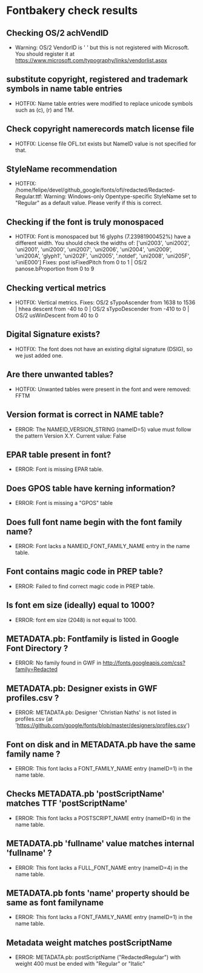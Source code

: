 # Fontbakery check results
## Checking OS/2 achVendID
* Warning: OS/2 VendorID is '    ' but this is not registered with Microsoft. You should register it at https://www.microsoft.com/typography/links/vendorlist.aspx

## substitute copyright, registered and trademark symbols in name table entries
* HOTFIX: Name table entries were modified to replace unicode symbols such as (c), (r) and TM.

## Check copyright namerecords match license file
* HOTFIX: License file OFL.txt exists but NameID value is not specified for that.

## StyleName recommendation
* HOTFIX: /home/felipe/devel/github_google/fonts/ofl/redacted/Redacted-Regular.ttf: Warning: Windows-only Opentype-specific StyleName set to "Regular" as a default value. Please verify if this is correct.

## Checking if the font is truly monospaced
* HOTFIX: Font is monospaced but 16 glyphs (7.23981900452%) have a different width. You should check the widths of: ['uni2003', 'uni2002', 'uni2001', 'uni2000', 'uni2007', 'uni2006', 'uni2004', 'uni2009', 'uni200A', 'glyph1', 'uni202F', 'uni2005', '.notdef', 'uni2008', 'uni205F', 'uniE000'] Fixes: post isFixedPitch from 0 to 1 | OS/2 panose.bProportion from 0 to 9

## Checking vertical metrics
* HOTFIX: Vertical metrics. Fixes: OS/2 sTypoAscender from 1638 to 1536 | hhea descent from -40 to 0 | OS/2 sTypoDescender from -410 to 0 | OS/2 usWinDescent from 40 to 0

## Digital Signature exists?
* HOTFIX: The font does not have an existing digital signature (DSIG), so we just added one.

## Are there unwanted tables?
* HOTFIX: Unwanted tables were present in the font and were removed: FFTM

## Version format is correct in NAME table?
* ERROR: The NAMEID_VERSION_STRING (nameID=5) value must follow the pattern Version X.Y. Current value: False

## EPAR table present in font?
* ERROR: Font is missing EPAR table.

## Does GPOS table have kerning information?
* ERROR: Font is missing a "GPOS" table

## Does full font name begin with the font family name?
* ERROR: Font lacks a NAMEID_FONT_FAMILY_NAME entry in the name table.

## Font contains magic code in PREP table?
* ERROR: Failed to find correct magic code in PREP table.

## Is font em size (ideally) equal to 1000?
* ERROR: font em size (2048) is not equal to 1000.

## METADATA.pb: Fontfamily is listed in Google Font Directory ?
* ERROR: No family found in GWF in http://fonts.googleapis.com/css?family=Redacted

## METADATA.pb: Designer exists in GWF profiles.csv ?
* ERROR: METADATA.pb: Designer 'Christian Naths' is not listed in profiles.csv (at 'https://github.com/google/fonts/blob/master/designers/profiles.csv')

## Font on disk and in METADATA.pb have the same family name ?
* ERROR: This font lacks a FONT_FAMILY_NAME entry (nameID=1) in the name table.

## Checks METADATA.pb 'postScriptName' matches TTF 'postScriptName'
* ERROR: This font lacks a POSTSCRIPT_NAME entry (nameID=6) in the name table.

## METADATA.pb 'fullname' value matches internal 'fullname' ?
* ERROR: This font lacks a FULL_FONT_NAME entry (nameID=4) in the name table.

## METADATA.pb fonts 'name' property should be same as font familyname
* ERROR: This font lacks a FONT_FAMILY_NAME entry (nameID=1) in the name table.

## Metadata weight matches postScriptName
* ERROR: METADATA.pb: postScriptName ("RedactedRegular") with weight 400 must be ended with "Regular" or "Italic"

